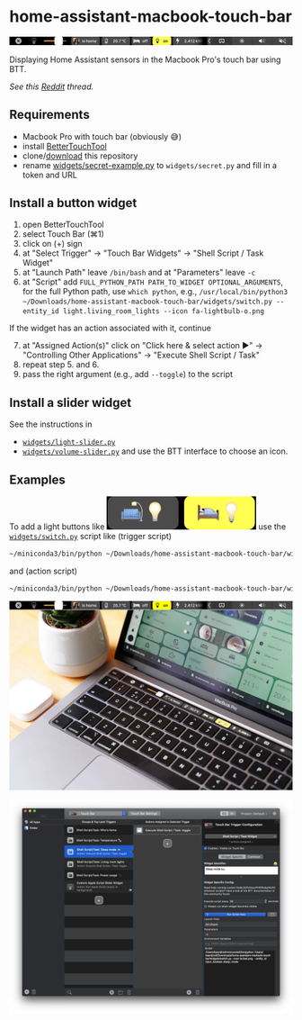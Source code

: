# home-assistant-macbook-touch-bar

![](example.png)

Displaying Home Assistant sensors in the Macbook Pro's touch bar using BTT.

*See this [Reddit](https://www.reddit.com/r/homeassistant/comments/gyd5wd/finally_a_good_use_for_the_touch_bar_on_my/) thread.*

## Requirements

* Macbook Pro with touch bar (obviously 😅)
* install [BetterTouchTool](https://folivora.ai/downloads)
* clone/[download](https://github.com/basnijholt/home-assistant-macbook-touch-bar/archive/master.zip) this repository
* rename [widgets/secret-example.py](widgets/secret-example.py) to `widgets/secret.py` and fill in a token and URL

## Install a button widget

1. open BetterTouchTool
2. select Touch Bar (⌘1)
3. click on (+) sign
4. at "Select Trigger" → "Touch Bar Widgets" → "Shell Script / Task Widget"
5. at "Launch Path" leave `/bin/bash` and at "Parameters" leave `-c`
6. at "Script" add `FULL_PYTHON_PATH PATH_TO_WIDGET OPTIONAL_ARGUMENTS`, for the full Python path, use `which python`, e.g., `/usr/local/bin/python3 ~/Downloads/home-assistant-macbook-touch-bar/widgets/switch.py --entity_id light.living_room_lights --icon fa-lightbulb-o.png`

If the widget has an action associated with it, continue

7. at "Assigned Action(s)" click on "Click here & select action ►" → "Controlling Other Applications" → "Execute Shell Script / Task"
8. repeat step 5. and 6.
6. pass the right argument (e.g., add `--toggle`) to the script

## Install a slider widget

See the instructions in
- [`widgets/light-slider.py`](widgets/light-slider.py)
- [`widgets/volume-slider.py`](widgets/volume-slider.py)
and use the BTT interface to choose an icon.

## Examples

To add a light buttons like ![](example-light-toggle.png) use the [`widgets/switch.py`](widgets/switch.py) script like (trigger script)
```bash
~/miniconda3/bin/python ~/Downloads/home-assistant-macbook-touch-bar/widgets/switch.py --entity_id light.living_room_lights --text "🛋️💡"
```
and (action script)
```bash
~/miniconda3/bin/python ~/Downloads/home-assistant-macbook-touch-bar/widgets/switch.py --entity_id light.bedroom_lights --text "🛌💡" --toggle
```

![](example-real-life.jpg)

![](BetterTouchTool.jpg)
